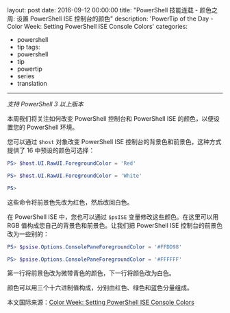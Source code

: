 layout: post
date: 2016-09-12 00:00:00
title: "PowerShell 技能连载 - 颜色之周: 设置 PowerShell ISE 控制台的颜色"
description: 'PowerTip of the Day - Color Week: Setting PowerShell ISE Console Colors'
categories:
- powershell
- tip
tags:
- powershell
- tip
- powertip
- series
- translation
---
*支持 PowerShell 3 以上版本*

本周我们将关注如何改变 PowerShell 控制台和 PowerShell ISE 的颜色，以便设置您的 PowerShell 环境。

您可以通过 `$host` 对象改变 PowerShell ISE 控制台的背景色和前景色，这种方式提供了 16 中预设的颜色可选择：

```powershell
PS> $host.UI.RawUI.ForegroundColor = 'Red'

PS> $host.UI.RawUI.ForegroundColor = 'White'

PS>
```

这些命令将前景色先改为红色，然后改回白色。

在 PowerShell ISE 中，您也可以通过 `$psISE` 变量修改这些颜色。在这里可以用 RGB 值构成您自己的背景色和前景色。让我们把 PowerShell ISE 控制台的前景色改为一些别的：

```powershell
PS> $psise.Options.ConsolePaneForegroundColor = '#FFDD98'

PS> $psise.Options.ConsolePaneForegroundColor = '#FFFFFF'
```

第一行将前景色改为微带青色的颜色，下一行将颜色改为白色。

颜色可以用三个十六进制值构成，分别由红色、绿色和蓝色分量组成。

<!--more-->
本文国际来源：[Color Week: Setting PowerShell ISE Console Colors](http://community.idera.com/powershell/powertips/b/tips/posts/color-week-setting-powershell-ise-console-colors)
